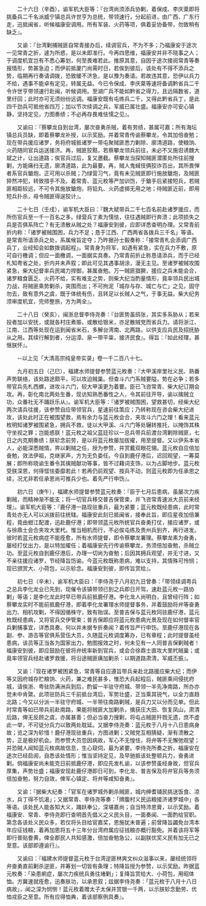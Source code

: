 <!-- { "loadSidebar": true } -->
　　二十六日（辛酉），谕军机大臣等：『台湾尚须添兵协剿，着保成、李庆棻即将挑备兵二千名派威宁镇总兵许世亨为总统，带领速行，分起前进，由广西、广东行走，迅抵闽省，听候福康安调用。所有军装、火药等项，俱着妥协备带，勿致稍有缺乏』。

　　又谕：『台湾剿捕贼匪自常青接办后，续调官兵，不为不多；乃福康安于途次一见常青之折，遽为所惑，是以未即准行。今再四思维，福康安并非不晓事之人；于调度机宜岂有不悉心筹划，何至畏难若此。推原其意，自因于途次接阅常青等奏报情形，势甚急迫；而伊前抵厦门尚需时日，若俟到彼后，该处有不得不添兵之势，临期再行奏请调拨，恐致缓不济急，是以豫为奏请。若故违其意，恐伊以兵力不给，遇事不能卓有定见，转属无益。今已令保成、李庆棻等速将备调黔省兵二千令许世亨带领速行赴闽，听候调用。至湖广兵不能如黔省之得力，且远隔数省，道里纡回；此时亦可无须纷纷远调。福康安既有屯练兵二千，又得此黔省兵丁，是此四千劲兵可抵他省四万；加以节次续调之兵，军威已属壮盛。福康安亦可安心镇静，坚持定见，力图奏绩；不必再存畏难怯懦之见』。

　　又谕曰：『蔡攀龙自到台湾，屡次奋勇杀贼，着有劳绩，甚属可嘉；所有海坛镇总兵员缺，即着蔡攀龙补授，以示奖励。并着常青传谕蔡攀龙，令其加倍奋勉；现在带兵援应诸罗，务将府城抵诸罗一带屯聚贼匪悉力剿除、廓清道路，使粮饷、火药随同官兵运送接济。再，贼匪狡黠，若蔡攀龙领兵前往，未必不又施诳诱魏大斌之计，让出道路；俟官兵过后，复又邀截。蔡攀龙当探知贼匪潜匿处所往前搜剿，方能痛扫无遗，廓清道路，此为最要。再，贼人鬼蜮伎俩狡诈百出，其所畏惮者系官兵鎗炮，正可用以杀贼；乃绿营习气，竟有未见贼匪即行施放鎗炮，及贼匪猝然冲犯，转致措手不及。着常青、蓝元枚等严加训饬，于鎗手后紧接短兵，若贼匪相距较远，不可令其施放鎗炮，将铅丸、火药虚掷无用之地；待贼匪近前，即用短兵扑杀，毋令贼匪得逞狡计』。

　　二十七日（壬戌），谕军机大臣曰：『魏大斌带兵二千七百名前赴诸罗援应，而所伤官兵至一千一百名之多。绿营兵丁素为懦怯，往往遇贼即行奔溃；此项损失之兵是否俱系阵亡？有无溃散从贼之处？福康安到彼，应即详悉查明办理。又常青前折内称：「诸罗被贼围困，兵力不足；恳于江西、广西两省各拨兵三千名」等语。是常青所请添兵之处，系属候旨定夺；乃昨据孙士毅奏称：「接常青札会添调广西兵丁，业经知会如数拨调起程」。常青身为将军，如遇有紧急，实在兵力不敷，原可自行檄调；但应一面檄调，一面据实具奏。乃常青前折止称恳请添兵，而于已经札知粤省之处，折内并未声叙；即此可见其遇事胡涂，漫无主见。至诸罗被贼攻围紧急，柴大纪督率兵民竭力捍御，甚属奋勉。万一贼匪猖獗，援应之兵未能会合，诸罗粮食匮乏、火药不给，实有难支之势，则柴大纪当酌量情形，竟率领兵民出城力战，将贼匪乘势剿杀，突围而出；不可拘泥「城存与存、城亡与亡」之见，固守勿去，致有意外之虞，既于体统有伤，且转足以长贼人之气，于事无益。柴大纪务须审度机宜，完师整旅，方为两全』。

　　二十八日（癸亥），闽浙总督李侍尧奏：『台匪势虽鸱张，其实多系胁从；若来投者加以安抚，或就各村庄煮赈、或散给银米，亦足散贼党而省兵力。请将浙江、江南、江西等处现在运到闽省米石，多解台湾南、北两路，以供支应兵民及招抚胁从之用。其续行解到者，分运漳、泉一带平粜，接济民食』。得旨：『如此经理，甚惬朕怀』。

　　--以上见「大清高宗纯皇帝实录」卷一千二百八十七。

　　九月初五日（己巳），福建水师提督参赞蓝元枚奏：『大甲溪岸里社义民、熟番声势联络，该处路途颇平，可以攻迫贼巢。但查斗六门系贼要隘，势在必争；若多带官兵先札西螺，进攻斗六门，较大甲溪更为着要。臣已飞咨常青、柴大纪订期会攻。再，彰化南北两处生番，现访知熟悉番性之人，令其前往开导，谕以擒贼立功，众番社无不踊跃乐从』。谕军机大臣等：『诸罗被贼围困，望救甚切，经柴大纪两次请兵往援，该参赞自应带领官兵，星速前往策应；乃转称现在咨会柴大纪进攻，该处此时正在被围望救，焉有余力与蓝元枚会合，夹攻斗六门之理！看来蓝元枚明知诸罗被围紧急，拥兵不救，徒以大甲溪、斗六门等处辗转推托，以掩饰其株守坐视之罪；岂能惑朕！蓝元枚之祖父蓝廷珍以一总兵带兵前渡台湾剿除贼匪，七日之内克期奏绩；朕轸念前劳，是以将蓝元枚屡加拔擢，用至提督。又以伊系本省人，必能深悉贼情，畀以剿贼之任，授为参赞，并赏戴双眼花翎。蓝元枚自应倍加奋勉，效法伊祖，克继家声，方为无负委任。今自到鹿仔港后，迟回观望，一筹莫展；即所称晓谕生番令其擒贼献功等事，皆不过藉词支饰，以为占脚地步。蓝元枚受朕深恩，何得恇怯委靡若此！若再仍前观望、按兵不动，则蓝元枚即为任承恩之续，况尤非若任承恩尚可推兵少也。着先严行申饬』。

　　初六日（庚午），福建水师提督参赞蓝元枚奏：『臣于七月后患病，虽屡次力疾剿贼，而精神渐不能支；将一切官兵移交普吉保管束，并飞咨常青速派大员前来经理』。谕军机大臣等：『鹿仔港一路现驻重兵，最为紧要；蓝元枚既经患病，此时常青处亦无人可以派拨前往统辖。福康安此刻已抵闽省，接奉此旨，即应星夜加倍兼程，竟由蚶江配渡，迅赴鹿仔港；即带领蓝元枚所统官兵奋勇打仗，接应诸罗，或与徐鼎士会合夹攻大里杙。惟当相机而行，不必俟屯练及贵州兵到齐，再行进发。彼时若蓝元枚病症不能痊愈，所有水师提督，即令蔡攀龙署理。蔡攀龙素为奋勇，屡经打仗出力，是以特加擢任；着福康安先行传谕蔡攀龙，务须倍加奋勉，杀贼立功。至蓝元枚自到鹿仔港后，办理一切尚为奋勉；后因其拥兵观望，并无寸进，又不亲往援应诸罗，节经降旨饬谕。今蓝元枚既称患病，难以支持，其情殊可怜悯；现已颁赏大、小荷包，以示轸念。福康安到彼，即传旨赏给』。

　　初七日（辛未），谕军机大臣曰：『李侍尧于八月初九日曾奏：「带领续调粤兵之总兵李化龙业已先到，现催令该镇带领已到之兵即日开驾，速赴蓝元枚一路协剿」等语；是李化龙此时早已带兵前抵鹿仔港。李化龙人尚明白，且曾经行阵；如蔡攀龙实时不能前抵鹿仔港，即着李化龙署理水师提督事务，并着鼓励将弁等奋勇出力、相机攻剿，不得因循株守，致有贻误。至普吉保与蓝元枚同驻鹿仔港，蓝元枚既经患病，又将官兵交伊管束；普吉保即应将蓝元枚患病光景及现在如何督率官兵剿捕事宜，详悉具奏。何以并未据专折奏闻？着传旨严行申饬。至鹿仔港现在各副、参、游击等官俱系营伍大员，久随蓝元枚调度筹办，已有章程；此时提督虽经患病，该员等正当各为国家出力，勉图报效之时，何未见有一人同普吉保剿贼者！福康安到彼，即应鼓励在彼将弁统率新到官兵，或会合徐鼎士直攻大里杙贼巢；或竟率领官兵经赴诸罗救援，将沿途贼匪痛加剿杀：以期道路肃清，军威丕振』。

　　又谕：『现在诸罗被困紧急，常青等自应遵旨带兵亲赴北路援应柴大纪；而伊等又因府城存贮粮饷、火药，兼之难民甚多，惟恐大兵起程后，贼匪乘间侵扰府城，请俟浙、粤驻防满洲兵到后，酌留一半驻守府城、带领一半先净南路，所办亦觉未中肯綮。此项驻防兵三千前抵台湾后，军势壮盛，正当乘其锐气，以全力直趋北路；今又以分派一半驻守府城、一半带往南路剿贼，是兵力又以分而见单。但此时常青等如已带兵前赴南路，果能将贼匪大加剿杀，擒获庄大田、恢复凤山，肃清后路，俾无反顾之虞，亦属甚善；但必当奋力搜剿，将屯占贼匪歼戮无遗，庶不虚此一举，不可徒分兵力以致两处耽延。又据李侍尧奏：蓝元枚于八月十八日患病身故；览之深为轸惜！鹿仔港现驻重兵，方图进剿；又贼党互相猜疑，渐有溃散之势，正是极好机会。而参赞大员忽因病故，军心不无惶怯，将弁等不无懈弛观望；并恐贼人闻知蓝元枚病故信息，生心窥伺，最为紧要。李侍尧所奏之折，福康安在途次已经启阅，自悉该处情形；惟当坚持定见，及早驰抵该处整顿兵力，奋勇进剿。倘福康安尚未能克日前抵鹿仔港，即应先发札谕，以该参赞虽经身故，但官兵厚集，声势壮盛；福康安现赴鹿仔港即日可到，李化龙、普吉保及将弁官兵等务须倍加奋勉，努力自效，俾军心镇定、将弁等咸知奋勇』。

　　又谕：『据柴大纪奏：「官军在诸罗城外剿杀贼匪，城内绅耆铺民挑送饭食、凉水，兵丁得不饥渴」；又据常青、李侍尧等奏：「牌腹村义民运粮接济诸罗城中」各等语。该处民人能各知大义，踊跃奉公，深堪嘉尚；自当特沛恩膏，以示奖励。着福康安、常青、李侍尧即行查明首先倡义之义民头目，一面奏闻、一面酌给官职。第念各该处义民众多，若仅将头目给官嘉奖，恩施犹未普遍；前曾降旨蠲免台湾本年应征钱粮，着再加恩将五十三年分台湾府属应征钱粮亦概行豁免。并着该将军等即行普贴誊黄，俾全郡民人共知感激，倍加奋勉急公，以副朕优奖义民有加无已之至意。该部即遵谕行』。

　　又谕曰：『福建水师提督蓝元枚于台湾逆匪林爽文纠众滋事以来，屡经统领将弁奋勇直前剿杀逆匪，并筹划一切皆有条理；特降旨授为参赞，以示奖励。昨据蓝元枚奏：「染患痢症，屡次力疾统兵勇往堵剿」；复降旨赏给大、小荷包，用昭体恤。方冀速就痊愈，迅奏肤功，以承恩叙；兹据李侍尧奏：「蓝元枚于八月十八日病故」，闻之深为悯恻！蓝元枚着赠太子太保并赏银一千两，以示朕轸念勤劳、优恤戎臣之至意。所有应得恤典，着该部察例具奏』。

